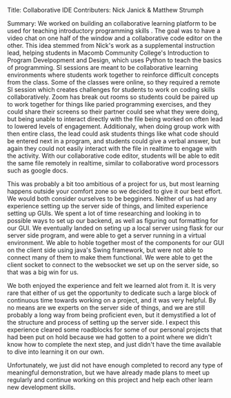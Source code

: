 Title: Collaborative IDE
Contributers: Nick Janick & Matthew Strumph

Summary: We worked on building an collaborative learning platform to be used for teaching introductory programming skills . The goal was to have a video chat on one half of the window and a collaborative code editor on the other. This idea stemmed from Nick's work as a supplemental instruction lead, helping students in Macomb Community College's Introduction to Program Develpopment and Design, which uses Python to teach the basics of programming. SI sessions are meant to be collaborative learning environments where students work together to reinforce difficult concepts from the class. Some of the classes were online, so they required a remote SI session which creates challenges for students to work on coding skills collaboratively. Zoom has break out rooms so students could be paired up to work together for things like paried programming exercises, and they could share their screens so their partner could see what they were doing, but being unable to interact directly with the file being worked on often lead to lowered levels of engagement. Additionaly, when doing group work with then entire class, the lead could ask students things like what code should be entered next in a program, and students could give a verbal answer, but again they could not easily interact with the file in realtime to engage with the activity. With our collaborative code editor, students will be able to edit the same file remotely in realtime, similar to collaborative word processors such as google docs.

This was probably a bit too ambitious of a project for us, but most learning happens outside your comfort zone so we decided to give it our best effort. We would both consider ourselves to be begginers. Neither of us had any experience setting up the server side of things, and limited experience setting up GUIs. We spent a lot of time researching and looking in to possible ways to set up our backend, as well as figuring out formatting for our GUI. We eventually landed on seting up a local server using flask for our server side program, and were able to get a server running in a virtual environment. We able to hoble together most of the components for our GUI on the client side using java's Swing framework, but were not able to connect many of them to make them functional. We were able to get the client socket to connect to the websocket we set up on the server side, so that was a big win for us.

We both enjoyed the experience and felt we learned alot from it. It is very rare that either of us get the opportunity to dedicate such a large block of continuous time towards working on a project, and it was very helpful. By no means are we experts on the server side of things, and we are still probably a long way from being proficient even, but it demystified a lot of the structure and process of setting up the server side. I expect this experience cleared some roadblocks for some of our personal projects that had been put on hold because we had gotten to a point where we didn't know how to complete the next step, and just didn't have the time available to dive into learning it on our own. 

Unfortunately, we just did not have enough completed to record any type of meaningful demonstration, but we have already made plans to meet up regularly and continue working on this project and help each other learn new development skills.

